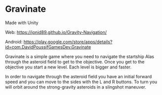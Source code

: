 # Gravinate
Made with Unity

Web: https://jonid89.github.io/Gravity-Navigation/

Android: https://play.google.com/store/apps/details?id=com.DavidPoussifGamesDev.Gravinate

Gravinate is a simple game where you need to navigate the startship Alas through the asteroid field to get to the objective. Once you get to the objective you start a new level. Each level is bigger and faster.

In order to navigate through the asteroid field you have an initial forward speed and you can move to the sides with the L and R buttons. To turn you will orbit around the strong-gravity asteroids in a slingshot maneuver.
